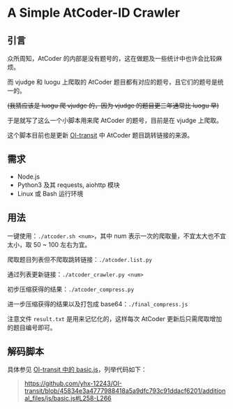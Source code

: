 # A Simple AtCoder-ID Crawler

## 引言

众所周知，AtCoder 的内部是没有题号的，这在做题及一些统计中也许会比较麻烦。

而 vjudge 和 luogu 上爬取的 AtCoder 题目都有对应的题号，且它们的题号是统一的。

~~(我猜应该是 luogu 爬 vjudge 的，因为 vjudge 的题目更三年通常比 luogu 早)~~

于是就写了这么一个小脚本用来爬 AtCoder 的题号，目前是在 vjudge 上爬取。

这个脚本目前也是更新 [OI-transit](https://github.com/yhx-12243/OI-transit) 中 AtCoder 题目跳转链接的来源。

## 需求

* Node.js
* Python3 及其 requests, aiohttp 模块
* Linux 或 Bash 运行环境

## 用法

一键使用：`./atcoder.sh <num>`，其中 num 表示一次的爬取量，不宜太大也不宜太小，取 50 ~ 100 左右为宜。

爬取题目列表但不爬取跳转链接：`./atcoder.list.py`

通过列表更新链接：`./atcoder_crawler.py <num>`

初步压缩获得的结果：`./atcoder_compress.py`

进一步压缩获得的结果以及打包成 base64：`./final_compress.js`

注意文件 `result.txt` 是用来记忆化的，这样每次 AtCoder 更新后只需爬取增加的题目编号即可。

## 解码脚本

具体参见 [OI-transit 中的 basic.js](https://github.com/yhx-12243/OI-transit/blob/master/additional_files/js/basic.js)，列举代码如下：

> https://github.com/yhx-12243/OI-transit/blob/45834e3a4777988418a5a9dfc793c91ddacf6201/additional_files/js/basic.js#L258-L266
